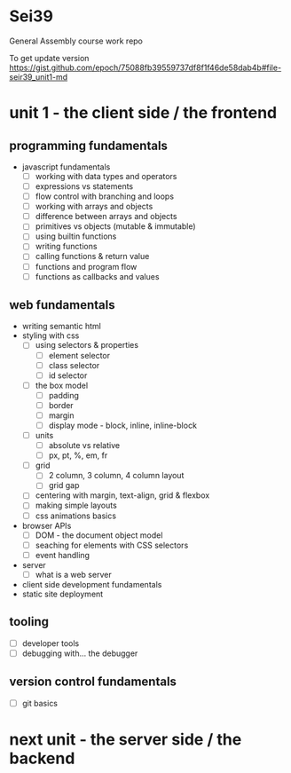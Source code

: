 # Sei39
General Assembly course work repo


To get update version 
https://gist.github.com/epoch/75088fb39559737df8f1f46de58dab4b#file-seir39_unit1-md

# unit 1 - the client side / the frontend

## programming fundamentals

- javascript fundamentals
  - [ ] working with data types and operators
  - [ ] expressions vs statements  
  - [ ] flow control with branching and loops  
  - [ ] working with arrays and objects
  - [ ] difference between arrays and objects
  - [ ] primitives vs objects (mutable & immutable)
  - [ ] using builtin functions
  - [ ] writing functions
  - [ ] calling functions & return value
  - [ ] functions and program flow
  - [ ] functions as callbacks and values
  
## web fundamentals

- writing semantic html
- styling with css
  - [ ] using selectors & properties
    - [ ] element selector
    - [ ] class selector
    - [ ] id selector
  - [ ] the box model
    - [ ] padding
    - [ ] border
    - [ ] margin
    - [ ] display mode - block, inline, inline-block
  - [ ] units 
    - [ ] absolute vs relative 
    - [ ] px, pt, %, em, fr
  - [ ] grid
    - [ ] 2 column, 3 column, 4 column layout
    - [ ] grid gap
  - [ ] centering with margin, text-align, grid & flexbox
  - [ ] making simple layouts
  - [ ] css animations basics
- browser APIs
  - [ ] DOM - the document object model
  - [ ] seaching for elements with CSS selectors
  - [ ] event handling
- server
  - [ ] what is a web server
- client side development fundamentals
- static site deployment

## tooling

- [ ] developer tools
- [ ] debugging with... the debugger

## version control fundamentals

- [ ] git basics

# next unit - the server side / the backend

